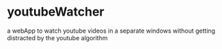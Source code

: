 # youtubeWatcher
a webApp to watch youtube videos in a separate windows without getting distracted by the youtube algorithm
